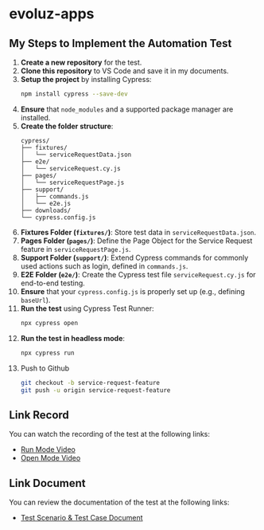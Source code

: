 # evoluz-apps

## My Steps to Implement the Automation Test

1. **Create a new repository** for the test.
2. **Clone this repository** to VS Code and save it in my documents.
3. **Setup the project** by installing Cypress:
   ```sh
   npm install cypress --save-dev
   ```
4. **Ensure** that `node_modules` and a supported package manager are installed.
5. **Create the folder structure**:
   ```plaintext
   cypress/
   ├── fixtures/
   │   └── serviceRequestData.json
   ├── e2e/
   │   └── serviceRequest.cy.js
   ├── pages/
   │   └── serviceRequestPage.js
   ├── support/
   │   ├── commands.js
   │   └── e2e.js
   ├── downloads/
   └── cypress.config.js
   ```
6. **Fixtures Folder (`fixtures/`)**: Store test data in `serviceRequestData.json`.
7. **Pages Folder (`pages/`)**: Define the Page Object for the Service Request feature in `serviceRequestPage.js`.
8. **Support Folder (`support/`)**: Extend Cypress commands for commonly used actions such as login, defined in `commands.js`.
9. **E2E Folder (`e2e/`)**: Create the Cypress test file `serviceRequest.cy.js` for end-to-end testing.
10. **Ensure** that your `cypress.config.js` is properly set up (e.g., defining `baseUrl`).
11. **Run the test** using Cypress Test Runner:
    ```sh
    npx cypress open
    ```
12. **Run the test in headless mode**:
    ```sh
    npx cypress run
    ```
13. Push to Github
    ```sh
    git checkout -b service-request-feature
    git push -u origin service-request-feature
    ```

## Link Record
You can watch the recording of the test at the following links:
- [Run Mode Video](https://drive.google.com/file/d/1Tfn7oIueieo4bKTd5yB93YlmRAqakjUn/view?usp=sharing)
- [Open Mode Video](https://drive.google.com/file/d/1oJY6lNM_ciqqG2njKhg-AExKKDvpUO99/view?usp=sharing)

## Link Document
You can review the documentation of the test at the following links:
- [Test Scenario & Test Case Document](https://docs.google.com/spreadsheets/d/1MUxWIjtZQThHMmRxSKLCkbwYtxYqBQAUMhcIjIB7Acg/edit?usp=sharing)